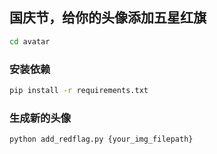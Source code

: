 ## 国庆节，给你的头像添加五星红旗

```sh
cd avatar
```

### 安装依赖

```sh
pip install -r requirements.txt
```

### 生成新的头像

```sh
python add_redflag.py {your_img_filepath}
```
